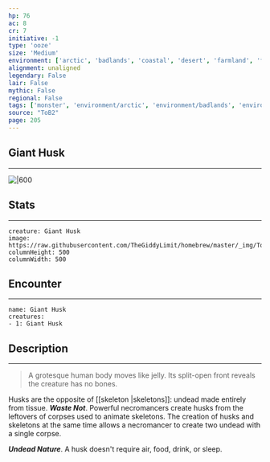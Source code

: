 ```yaml
---
hp: 76
ac: 8
cr: 7
initiative: -1
type: 'ooze'    
size: 'Medium'
environment: ['arctic', 'badlands', 'coastal', 'desert', 'farmland', 'forest', 'grassland', 'hill', 'mountain', 'planar', 'swamp', 'underdark', 'underwater', 'urban']
alignment: unaligned
legendary: False
lair: False
mythic: False
regional: False
tags: ['monster', 'environment/arctic', 'environment/badlands', 'environment/coastal', 'environment/desert', 'environment/farmland', 'environment/forest', 'environment/grassland', 'environment/hill', 'environment/mountain', 'environment/planar', 'environment/swamp', 'environment/underdark', 'environment/underwater', 'environment/urban']
source: "ToB2"
page: 205
---
```


## Giant Husk
---

![|600](https://raw.githubusercontent.com/TheGiddyLimit/homebrew/master/_img/ToB2/creature/Giant%20Husk.webp)

## Stats
---

```statblock
creature: Giant Husk
image: https://raw.githubusercontent.com/TheGiddyLimit/homebrew/master/_img/ToB2/creature/token/Giant%20Husk%20%28Token%29.png
columnHeight: 500
columnWidth: 500
```

## Encounter
---

```encounter-table
name: Giant Husk
creatures:
- 1: Giant Husk
```

## Description
---
>A grotesque human body moves like jelly. Its split-open front reveals the creature has no bones.

Husks are the opposite of [[skeleton \|skeletons]]: undead made entirely from tissue.
**_Waste Not_**. Powerful necromancers create husks from the leftovers of corpses used to animate skeletons. The creation of husks and skeletons at the same time allows a necromancer to create two undead with a single corpse.

**_Undead Nature_**. A husk doesn't require air, food, drink, or sleep.






